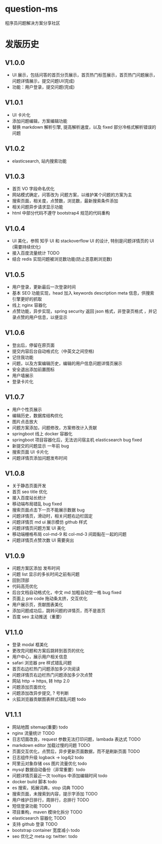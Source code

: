 # question-ms

程序员问题解决方案分享社区

# 发版历史

## V1.0.0

- UI 展示，包括问答的首页分页展示，首页热门标签展示，首页热门问题展示，问题详情展示，提交问题UI(完成)
- 功能：用户登录，提交问题(完成)

## V1.0.1

- UI 卡片化
- 添加问题编辑，方案编辑功能
- 替换 markdown 解析引擎, 提高解析速度，以及 fixed 部分冷格式解析错误的问题

## V1.0.2

- elasticsearch, 站内搜索功能

## V1.0.3

- 首页 VO 字段命名优化
- 网站模式确定，问答改为 问题方案，以维护某个问题的方案为主
- 搜索页面，相关度，点赞数，浏览数，最新搜索条件添加
- 相关问题异步请求显示功能
- html 中部分代码不遵守 bootstrap4 规范的代码重构

## V1.0.4

- UI 美化，参照 知乎 UI 和 stackoverflow UI 的设计, 特别是问题详情页的 UI (需要持续优化)
- 接入百度流量统计 TODO
- 结合 redis 实现问题被浏览数功能(防止恶意刷浏览数)

## V1.0.5

- 用户登录，更新最后一次登录时间
- 基本 SEO 功能实现，head 加入 keywords description meta 信息，供搜索引擎更好的抓取
- 线上 nginx 容器化
- 点赞功能，异步实现，spring security 返回 json 格式，非登录页格式
，并记录点赞的用户信息，以便显示

## V1.0.6

- 登出后，停留在原页面
- 提交内容后台自动格式化（中英文之间空格)
- 记住我功能
- 问题，以及方案编辑历史，编辑的用户信息问题详情页展示
- 安全退出添加前置图标
- 用户墙展示 
- 登录卡片化

## V1.0.7

- 用户个性页展示
- 编辑历史，数据库结构优化
- 图片点击放大
- 问题方案添加，问题修改，方案修改计入贡献
- springboot 线上 docker 容器化
- springboot 项目容器化后，无法访问宿主机 elasticsearch bug fixed
- 新提交的问题显示 一年前 bug
- 搜索页面 UI 卡片化 
- 问题详情页添加问题发布时间

## V1.0.8

- 关于静态页面开发
- 首页 seo title 优化
- 接入百度站长统计
- 移动端布局错乱 bug fixed
- 搜索页面点击下一页不能展示数据 bug
- 问题详情页，滑动时，相关问题右边栏固定
- 问题详情页 md ui 展示模仿 github 样式
- 问题详情页问题方案 UI 美化
- 移动端栅格布局 col-md-9 和 col-md-3 间距黏在一起的问题
- 问题详情页点赞次数 UI 需要突出

## V1.0.9

- 问题方案区添加 发布时间
- 问题 list 显示的多长时间之前有问题
- 回到顶部
- 代码高亮优化
- 后台文档自动格式化，中文 md 加粗自动空一格 bug fixed
- 页面上 pre code 拖动条太挤，交互优化
- 用户展示页，贡献图表美化
- 添加问题成功后，跳转问题的详情页，而不是首页
- 百度 seo 主动推送（重要）

## V1.1.0

- 登录 modal 框美化
- 更改完问题和方案后跳转到首页的优化
- 用户中心，展示用户相关信息
- safari 浏览器 pre 样式错乱问题
- 首页右边栏热门问题添加多少次阅读
- 问题详情页右边栏热门问题添加多少次点赞
- 网站 http -> https, 转 http 2.0
- 问题添加页面优化
- 问题添加改异步提交, ? 号判断
- 火狐浏览器贡献图表样式错乱问题 todo

## V1.1.1

- 网站地图 sitemap(重要) todo 
- nginx 流量统计 TODO
- 日志切面改良，request 参数无法打印问题，lambada 表达式 TODO
- markdown editor 加载过慢的问题 TODO
- 页面交互优化，点赞后，异步更新页面数据，而不是刷新页面 TODO
- 日志组件升级 logback -> log4j2 todo
- 阿里云对象存储 oss 图片流量优化 todo
- mysql 数据自动备份（非常重要）todo
- 问题详情页最近一次 tooltips 中添加编辑时间 todo
- docker build 脚本 todo
- es 搜索，拓展词典，stop 词典 TODO
- 搜索页面，未搜索到内容，提示字添加 TODO
- 用户维护日排行，周排行，总排行 TODO
- 短信登录功能 TODO
- 项目重构，maven 模块化拆分 TODO
- elasticsearch 容器化 TODO
- 支持 github 登录 TODO
- bootstrap container 宽度减小 todo
- seo 优化之 meta og: twitter: todo


